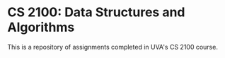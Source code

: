 # CS 2100: Data Structures and Algorithms
This is a repository of assignments completed in UVA's CS 2100 course.
